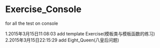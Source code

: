 # Exercise_Console
for all the  test on console

1.2015年3月15日11:08:03   add template Exercise(模板类与模板函数的练习)
2.2015年3月15日22:15:29   add Eight_Queen(八皇后问题)
